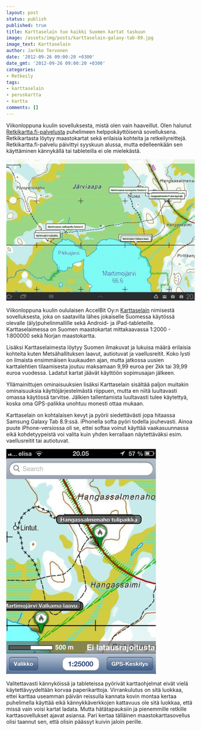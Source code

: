 ```yaml
---
layout: post
status: publish
published: true
title: Karttaselain tuo kaikki Suomen kartat taskuun
image: /assets/img/posts/karttaselain-galaxy-tab-89.jpg
image_text: Karttaselain
author: Jarkko Tervonen
date: '2012-09-26 09:00:20 +0300'
date_gmt: '2012-09-26 09:00:20 +0300'
categories:
- Retkeily
tags:
- karttaselain
- peruskartta
- kartta
comments: []
---
```

Viikonloppuna kuulin sovelluksesta, mistä olen vain haaveillut. Olen halunut [Retkikartta.fi-palvelusta](http://www.retkikartta.fi/) puhelimeen helppokäyttöisenä sovelluksena. Retkikartasta löytyy maastokartat sekä erilaisia kohteita ja retkeilyreittejä. Retkikartta.fi-palvelu päivittyi syyskuun alussa, mutta edelleenkään sen käyttäminen kännykällä tai tableteilla ei ole mielekästä.

<img src="/assets/img/posts/karttaselain-galaxy-tab-89.jpg" alt="Karttaselain Galaxy Tab 8.9" /></noscript>

Viikonloppuna kuulin oululaisen AccelBit Oy:n [Karttaselain](http://www.karttaselain.fi/) nimisestä sovelluksesta, joka on saatavilla lähes jokaiselle Suomessa käytössä olevalle (äly)puhelinmallille sekä Android- ja iPad-tableteille. Karttaselaimessa on Suomen maastokartat mittakaavassa 1:2000 - 1:800000 sekä Norjan maastokartta.

Lisäksi Karttaselaimesta löytyy Suomen ilmakuvat ja lukuisa määrä erilaisia kohteita kuten Metsähallituksen laavut, autiotuvat ja vaellusreitit. Koko lysti on ilmaista ensimmäisen kuukauden ajan, mutta jatkossa uusien karttalehtien tilaamisesta joutuu maksamaan 9,99 euroa per 2kk tai 39,99 euroa vuodessa. Ladatut kartat jäävät käyttöön sopimusajan jälkeen.

Yllämainittujen ominaisuuksien lisäksi Karttaselain sisältää paljon muitakin ominaisuuksia käyttöjärjestelmästä riippuen, mutta en niitä luultavasti omassa käytössä tarvitse. Jälkien tallentamista luultavasti tulee käytettyä, koska oma GPS-palikka unohtuu monesti ottaa mukaan.

Karttaselain on kohtalaisen kevyt ja pyörii siedettävästi jopa hitaassa Samsung Galaxy Tab 8.9:ssä. iPhonella softa pyöri todella jouhevasti. Ainoa puute iPhone-versiossa oli se, ettei softaa voinut käyttää vaakasuunnassa eikä kohdetyypeistä voi valita kuin yhden kerrallaan näytettäväksi esim. vaellusreitit tai autiotuvat.

<img src="/assets/img/posts/karttaselain-iphone.png" alt="Karttaselain iPhone" /></noscript>

Valitettavasti kännyköissä ja tableteissa pyörivät karttaohjelmat eivät vielä käytettävyydeltään korvaa paperikarttoja. Virrankulutus on sitä luokkaa, ettei karttaa useamman päivän reissulla kannata kovin montaa kertaa puhelimella käyttää eikä kännykkäverkkojen kattavuus ole sitä luokkaa, että missä vain voisi kartat ladata. Mutta hätätapauksiin ja pienemmille retkille karttasovellukset ajavat asiansa. Pari kertaa tälläinen maastokarttasovellus olisi taannut sen, että olisin päässyt kuivin jaloin perille.

